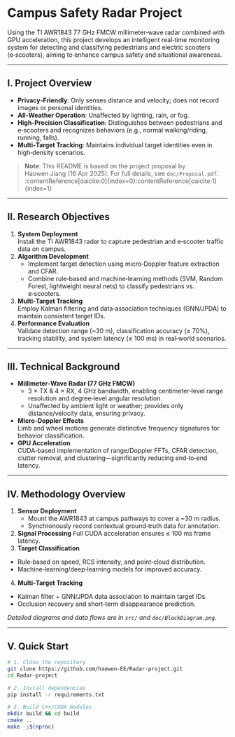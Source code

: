 # Campus Safety Radar Project

Using the TI AWR1843 77 GHz FMCW millimeter‑wave radar combined with GPU acceleration, this project develops an intelligent real‑time monitoring system for detecting and classifying pedestrians and electric scooters (e‑scooters), aiming to enhance campus safety and situational awareness.

---

## I. Project Overview
- **Privacy‑Friendly**: Only senses distance and velocity; does not record images or personal identities.  
- **All‑Weather Operation**: Unaffected by lighting, rain, or fog.  
- **High‑Precision Classification**: Distinguishes between pedestrians and e‑scooters and recognizes behaviors (e.g., normal walking/riding, running, falls).  
- **Multi‑Target Tracking**: Maintains individual target identities even in high‑density scenarios.

> **Note**: This README is based on the project proposal by Haowen Jiang (16 Apr 2025). For full details, see `doc/Proposal.pdf`. :contentReference[oaicite:0]{index=0}&#8203;:contentReference[oaicite:1]{index=1}

---

## II. Research Objectives
1. **System Deployment**  
   Install the TI AWR1843 radar to capture pedestrian and e‑scooter traffic data on campus.  
2. **Algorithm Development**  
   - Implement target detection using micro‑Doppler feature extraction and CFAR.  
   - Combine rule‑based and machine‑learning methods (SVM, Random Forest, lightweight neural nets) to classify pedestrians vs. e‑scooters.  
3. **Multi‑Target Tracking**  
   Employ Kalman filtering and data‑association techniques (GNN/JPDA) to maintain consistent target IDs.  
4. **Performance Evaluation**  
   Validate detection range (~30 m), classification accuracy (≥ 70%), tracking stability, and system latency (≤ 100 ms) in real‑world scenarios.

---

## III. Technical Background
- **Millimeter‑Wave Radar (77 GHz FMCW)**  
  - 3 × TX & 4 × RX, 4 GHz bandwidth, enabling centimeter‑level range resolution and degree‑level angular resolution.  
  - Unaffected by ambient light or weather; provides only distance/velocity data, ensuring privacy.  
- **Micro‑Doppler Effects**  
  Limb and wheel motions generate distinctive frequency signatures for behavior classification.  
- **GPU Acceleration**  
  CUDA‑based implementation of range/Doppler FFTs, CFAR detection, clutter removal, and clustering—significantly reducing end‑to‑end latency.

---

## IV. Methodology Overview
1. **Sensor Deployment**  
   - Mount the AWR1843 at campus pathways to cover a ~30 m radius.  
   - Synchronously record contextual ground‑truth data for annotation.  
2. **Signal Processing**
Full CUDA acceleration ensures ≤ 100 ms frame latency.  
3. **Target Classification**  
- Rule‑based on speed, RCS intensity, and point‑cloud distribution.  
- Machine‑learning/deep‑learning models for improved accuracy.  
4. **Multi‑Target Tracking**  
- Kalman filter + GNN/JPDA data association to maintain target IDs.  
- Occlusion recovery and short‑term disappearance prediction.

_Detailed diagrams and data flows are in `src/` and `doc/BlockDiagram.png`._

---

## V. Quick Start

```bash
# 1. Clone the repository
git clone https://github.com/haowen-EE/Radar-project.git
cd Radar-project

# 2. Install dependencies
pip install -r requirements.txt

# 3. Build C++/CUDA modules
mkdir build && cd build
cmake ..
make -j$(nproc)



